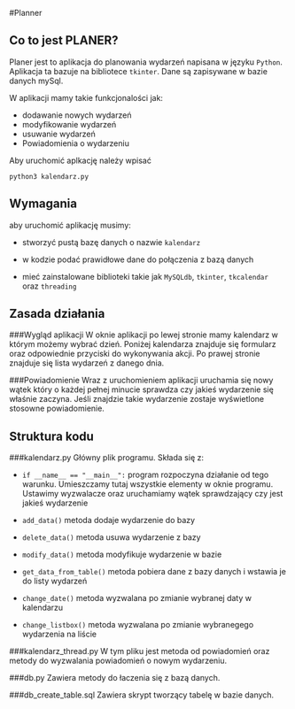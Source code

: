 #Planner

Co to jest PLANER?
-------------

Planer jest to aplikacja do planowania wydarzeń napisana w języku `Python`. 
Aplikacja ta bazuje na bibliotece `tkinter`.
Dane są zapisywane w bazie danych mySql.

W aplikacji mamy takie funkcjonalości jak:
* dodawanie nowych wydarzeń
* modyfikowanie wydarzeń
* usuwanie wydarzeń
* Powiadomienia o wydarzeniu

Aby uruchomić aplkację należy wpisać

```
python3 kalendarz.py
```

Wymagania
------------
aby uruchomić aplikację musimy:
* stworzyć pustą bazę danych o nazwie `kalendarz`
  
* w kodzie podać prawidłowe dane do połączenia z bazą danych
* mieć zainstalowane biblioteki takie jak 
  `MySQLdb`, `tkinter`, `tkcalendar ` oraz `threading`
  
Zasada działania
------------
###Wygląd aplikacji
W oknie aplikacji po lewej stronie mamy kalendarz w którym możemy wybrać dzień.
Poniżej kalendarza znajduje się formularz oraz odpowiednie przyciski do wykonywania akcji.
Po prawej stronie znajduje się lista wydarzeń z danego dnia.

###Powiadomienie
Wraz z uruchomieniem aplikacji uruchamia się nowy wątek który o każdej pełnej minucie
sprawdza czy jakieś wydarzenie się właśnie zaczyna.
Jeśli znajdzie takie wydarzenie zostaje wyświetlone stosowne powiadomienie.

Struktura kodu
------------
###kalendarz.py
Główny plik programu. Składa się z:
* `if __name__ == "__main__":` program rozpoczyna działanie od tego warunku.
  Umieszczamy tutaj wszystkie elementy w oknie programu.
  Ustawimy wyzwalacze oraz uruchamiamy wątek sprawdzający czy jest jakieś wydarzenie
  
* `add_data()` metoda dodaje wydarzenie do bazy
* `delete_data()` metoda usuwa wydarzenie z bazy
* `modify_data()` metoda modyfikuje wydarzenie w bazie
* `get_data_from_table()` metoda pobiera dane z bazy danych i wstawia je do listy wydarzeń
* `change_date()` metoda wyzwalana po zmianie wybranej daty w kalendarzu
* `change_listbox()` metoda wyzwalana po zmianie wybranegego wydarzenia na liście


###kalendarz_thread.py
W tym pliku jest metoda od powiadomień oraz metody do wyzwalania powiadomień o nowym wydarzeniu.

###db.py
Zawiera metody do łaczenia się z bazą danych.

###db_create_table.sql
Zawiera skrypt tworzący tabelę w bazie danych.